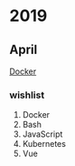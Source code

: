 # **2019**

## **April**

[Docker](https://github.com/TheProjectM/2019/tree/master/Docker)

### **wishlist**

1. Docker
2. Bash
3. JavaScript
4. Kubernetes
5. Vue